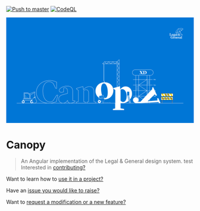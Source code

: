 [![Push to master](https://github.com/Legal-and-General/canopy/actions/workflows/master_push.yml/badge.svg)](https://github.com/Legal-and-General/canopy/actions/workflows/master_push.yml)
[![CodeQL](https://github.com/Legal-and-General/canopy/actions/workflows/codeql_analysis.yml/badge.svg?branch=master)](https://github.com/Legal-and-General/canopy/actions/workflows/codeql_analysis.yml)

![Canopy graphic](./assets/canopy-hero.png)

# Canopy

> An Angular implementation of the Legal & General design system.
test
Interested in [contributing?](docs/CONTRIBUTING.md)

Want to learn how to [use it in a project?](docs/USAGE.md)

Have an [issue you would like to raise?](../../issues)

Want to [request a modification or a new feature?](../../discussions)
